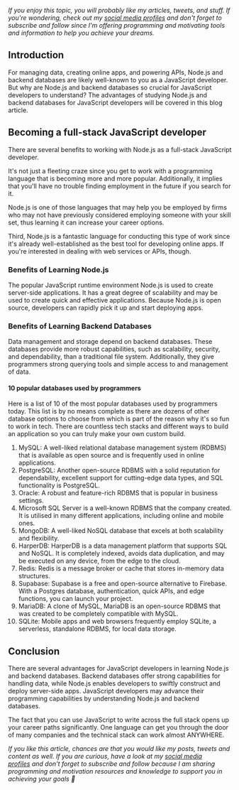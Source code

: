 _If you enjoy this topic, you will probably like my articles, tweets, and stuff. If you're wondering, check out my [social media profiles](https://limey.io/andrewbaisden) and don't forget to subscribe and follow since I'm offering programming and motivating tools and information to help you achieve your dreams._

## Introduction

For managing data, creating online apps, and powering APIs, Node.js and backend databases are likely well-known to you as a JavaScript developer. But why are Node.js and backend databases so crucial for JavaScript developers to understand? The advantages of studying Node.js and backend databases for JavaScript developers will be covered in this blog article.

## Becoming a full-stack JavaScript developer

There are several benefits to working with Node.js as a full-stack JavaScript developer.

It's not just a fleeting craze since you get to work with a programming language that is becoming more and more popular. Additionally, it implies that you'll have no trouble finding employment in the future if you search for it.

Node.js is one of those languages that may help you be employed by firms who may not have previously considered employing someone with your skill set, thus learning it can increase your career options.

Third, Node.js is a fantastic language for conducting this type of work since it's already well-established as the best tool for developing online apps. If you're interested in dealing with web services or APIs, though.

### Benefits of Learning Node.js

The popular JavaScript runtime environment Node.js is used to create server-side applications. It has a great degree of scalability and may be used to create quick and effective applications. Because Node.js is open source, developers can rapidly pick it up and start deploying apps.

### Benefits of Learning Backend Databases

Data management and storage depend on backend databases. These databases provide more robust capabilities, such as scalability, security, and dependability, than a traditional file system. Additionally, they give programmers strong querying tools and simple access to and management of data.

#### 10 popular databases used by programmers

Here is a list of 10 of the most popular databases used by programmers today. This list is by no means complete as there are dozens of other database options to choose from which is part of the reason why it's so fun to work in tech. There are countless tech stacks and different ways to build an application so you can truly make your own custom build.

1. MySQL: A well-liked relational database management system (RDBMS) that is available as open source and is frequently used in online applications.
2. PostgreSQL: Another open-source RDBMS with a solid reputation for dependability, excellent support for cutting-edge data types, and SQL functionality is PostgreSQL.
3. Oracle: A robust and feature-rich RDBMS that is popular in business settings.
4. Microsoft SQL Server is a well-known RDBMS that the company created. It is utilised in many different applications, including online and mobile ones.
5. MongoDB: A well-liked NoSQL database that excels at both scalability and flexibility.
6. HarperDB: HarperDB is a data management platform that supports SQL and NoSQL. It is completely indexed, avoids data duplication, and may be executed on any device, from the edge to the cloud.
7. Redis: Redis is a message broker or cache that stores in-memory data structures.
8. Supabase: Supabase is a free and open-source alternative to Firebase. With a Postgres database, authentication, quick APIs, and edge functions, you can launch your project.
9. MariaDB: A clone of MySQL, MariaDB is an open-source RDBMS that was created to be completely compatible with MySQL.
10. SQLite: Mobile apps and web browsers frequently employ SQLite, a serverless, standalone RDBMS, for local data storage.

## Conclusion

There are several advantages for JavaScript developers in learning Node.js and backend databases. Backend databases offer strong capabilities for handling data, while Node.js enables developers to swiftly construct and deploy server-side apps. JavaScript developers may advance their programming capabilities by understanding Node.js and backend databases.

The fact that you can use JavaScript to write across the full stack opens up your career paths significantly. One language can get you through the door of many companies and the technical stack can work almost ANYWHERE.

_If you like this article, chances are that you would like my posts, tweets and content as well. If you are curious, have a look at my [social media profiles](https://limey.io/andrewbaisden) and don't forget to subscribe and follow because I am sharing programming and motivation resources and knowledge to support you in achieving your goals 💫_
